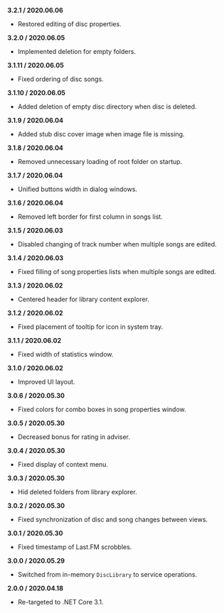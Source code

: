 **3.2.1 / 2020.06.06**
* Restored editing of disc properties.

**3.2.0 / 2020.06.05**
* Implemented deletion for empty folders.

**3.1.11 / 2020.06.05**
* Fixed ordering of disc songs.

**3.1.10 / 2020.06.05**
* Added deletion of empty disc directory when disc is deleted.

**3.1.9 / 2020.06.04**
* Added stub disc cover image when image file is missing.

**3.1.8 / 2020.06.04**
* Removed unnecessary loading of root folder on startup.

**3.1.7 / 2020.06.04**
* Unified buttons width in dialog windows.

**3.1.6 / 2020.06.04**
* Removed left border for first column in songs list.

**3.1.5 / 2020.06.03**
* Disabled changing of track number when multiple songs are edited.

**3.1.4 / 2020.06.03**
* Fixed filling of song properties lists when multiple songs are edited.

**3.1.3 / 2020.06.02**
* Centered header for library content explorer.

**3.1.2 / 2020.06.02**
* Fixed placement of tooltip for icon in system tray.

**3.1.1 / 2020.06.02**
* Fixed width of statistics window.

**3.1.0 / 2020.06.02**
* Improved UI layout.

**3.0.6 / 2020.05.30**
* Fixed colors for combo boxes in song properties window.

**3.0.5 / 2020.05.30**
* Decreased bonus for rating in adviser.

**3.0.4 / 2020.05.30**
* Fixed display of context menu.

**3.0.3 / 2020.05.30**
* Hid deleted folders from library explorer.

**3.0.2 / 2020.05.30**
* Fixed synchronization of disc and song changes between views.

**3.0.1 / 2020.05.30**
* Fixed timestamp of Last.FM scrobbles.

**3.0.0 / 2020.05.29**
* Switched from in-memory `DiscLibrary` to service operations.

**2.0.0 / 2020.04.18**
* Re-targeted to .NET Core 3.1.
